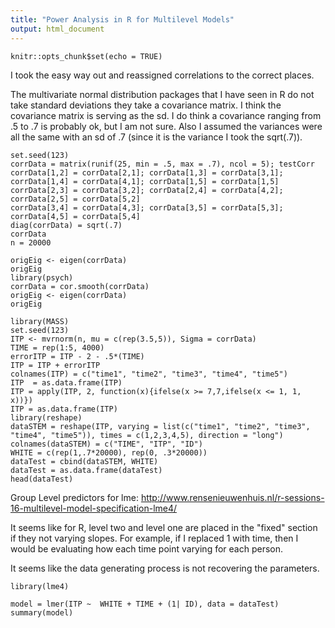 ```yaml
---
title: "Power Analysis in R for Multilevel Models"
output: html_document
---
```


```{r setup, include=FALSE}
knitr::opts_chunk$set(echo = TRUE)
```
I took the easy way out and reassigned correlations to the correct places.

The multivariate normal distribution packages that I have seen in R do not take standard deviations they take a covariance matrix.  I think the covariance matrix is serving as the sd.   I do think a covariance ranging from .5 to .7 is probably ok, but I am not sure.  Also I assumed the variances were all the same with an sd of .7 (since it is the variance I took the sqrt(.7)).
```{r}
set.seed(123)
corrData = matrix(runif(25, min = .5, max = .7), ncol = 5); testCorr
corrData[1,2] = corrData[2,1]; corrData[1,3] = corrData[3,1]; corrData[1,4] = corrData[4,1]; corrData[1,5] = corrData[1,5] 
corrData[2,3] = corrData[3,2]; corrData[2,4] = corrData[4,2]; corrData[2,5] = corrData[5,2]
corrData[3,4] = corrData[4,3]; corrData[3,5] = corrData[5,3]; corrData[4,5] = corrData[5,4]
diag(corrData) = sqrt(.7)
corrData
n = 20000

origEig <- eigen(corrData)
origEig
library(psych)
corrData = cor.smooth(corrData)
origEig <- eigen(corrData)
origEig

library(MASS)
set.seed(123)
ITP <- mvrnorm(n, mu = c(rep(3.5,5)), Sigma = corrData)
TIME = rep(1:5, 4000)
errorITP = ITP - 2 - .5*(TIME)
ITP = ITP + errorITP
colnames(ITP) = c("time1", "time2", "time3", "time4", "time5")
ITP  = as.data.frame(ITP)
ITP = apply(ITP, 2, function(x){ifelse(x >= 7,7,ifelse(x <= 1, 1, x))})
ITP = as.data.frame(ITP)
library(reshape)
dataSTEM = reshape(ITP, varying = list(c("time1", "time2", "time3", "time4", "time5")), times = c(1,2,3,4,5), direction = "long")
colnames(dataSTEM) = c("TIME", "ITP", "ID")
WHITE = c(rep(1,.7*20000), rep(0, .3*20000))
dataTest = cbind(dataSTEM, WHITE)
dataTest = as.data.frame(dataTest)
head(dataTest)
```
Group Level predictors for lme: http://www.rensenieuwenhuis.nl/r-sessions-16-multilevel-model-specification-lme4/

It seems like for R, level two and level one are placed in the "fixed" section if they not varying slopes.  For example, if I replaced 1 with time, then I would be evaluating how each time point varying for each person.

It seems like the data generating process is not recovering the parameters.  
```{r}
library(lme4)

model = lmer(ITP ~  WHITE + TIME + (1| ID), data = dataTest)
summary(model)
```
